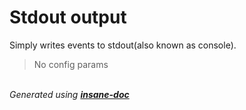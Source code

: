 # Stdout output
Simply writes events to stdout(also known as console).

> No config params

<br>*Generated using [__insane-doc__](https://github.com/vitkovskii/insane-doc)*